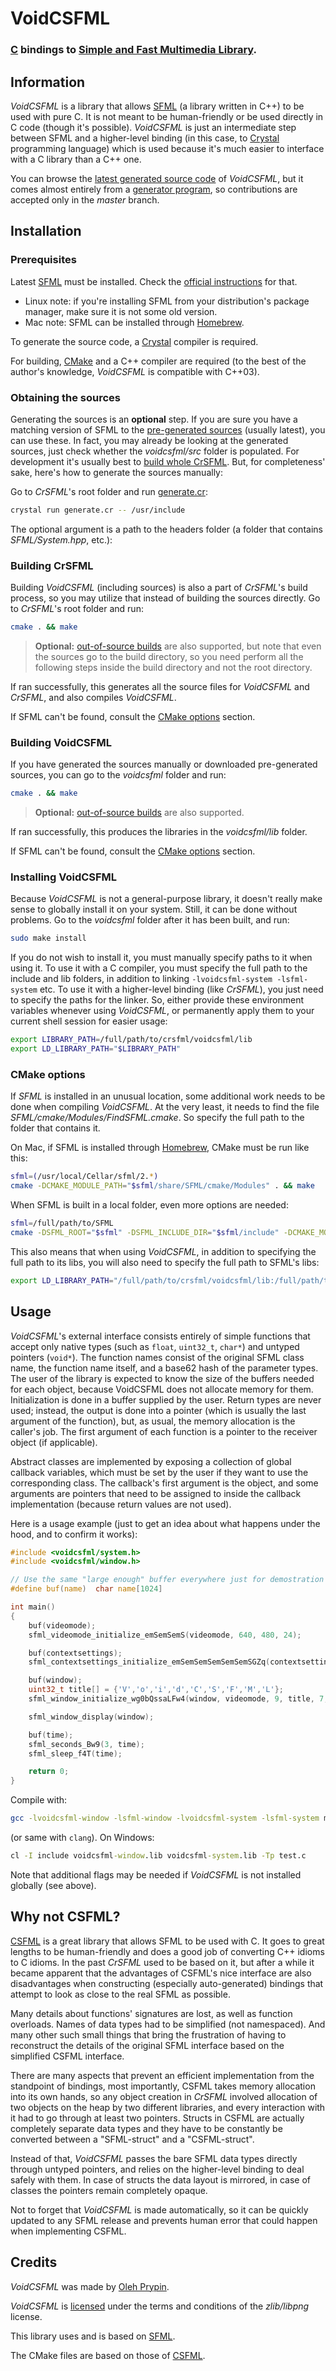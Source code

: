 VoidCSFML
=========

### [C][] bindings to [Simple and Fast Multimedia Library][sfml].

Information
-----------

*VoidCSFML* is a library that allows [SFML][] (a library written in C++) to be used with pure C. It is not meant to be human-friendly or be used directly in C code (though it's possible). *VoidCSFML* is just an intermediate step between SFML and a higher-level binding (in this case, to [Crystal][] programming language) which is used because it's much easier to interface with a C library than a C++ one.

You can browse the [latest generated source code](https://github.com/oprypin/crsfml/tree/sources/voidcsfml) of *VoidCSFML*, but it comes almost entirely from a [generator program](https://github.com/oprypin/crsfml/blob/master/generate.cr), so contributions are accepted only in the *master* branch.

Installation
------------

### Prerequisites

Latest [SFML][] must be installed. Check the [official instructions][sfml-install] for that.

- Linux note: if you're installing SFML from your distribution's package manager, make sure it is not some old version.
- Mac note: SFML can be installed through [Homebrew][].

To generate the source code, a [Crystal][] compiler is required.

For building, [CMake][] and a C++ compiler are required (to the best of the author's knowledge, *VoidCSFML* is compatible with C++03).

### Obtaining the sources

Generating the sources is an **optional** step. If you are sure you have a matching version of SFML to the [pre-generated sources](https://github.com/oprypin/crsfml/tree/sources/voidcsfml) (usually latest), you can use these. In fact, you may already be looking at the generated sources, just check whether the *voidcsfml/src* folder is populated. For development it's usually best to [build whole CrSFML](#building-crsfml). But, for completeness' sake, here's how to generate the sources manually:

Go to *CrSFML*'s root folder and run [generate.cr](https://github.com/oprypin/crsfml/blob/master/generate.cr):

```bash
crystal run generate.cr -- /usr/include
```

The optional argument is a path to the headers folder (a folder that contains *SFML/System.hpp*, etc.):

### Building CrSFML

Building *VoidCSFML* (including sources) is also a part of *CrSFML*'s build process, so you may utilize that instead of building the sources directly. Go to *CrSFML*'s root folder and run:

```bash
cmake . && make
```

> **Optional:** [out-of-source builds][] are also supported, but note that even the sources go to the build directory, so you need perform all the following steps inside the build directory and not the root directory.

If ran successfully, this generates all the source files for *VoidCSFML* and *CrSFML*, and also compiles *VoidCSFML*.

If SFML can't be found, consult the [CMake options](#cmake-options) section.

### Building VoidCSFML

If you have generated the sources manually or downloaded pre-generated sources, you can go to the *voidcsfml* folder and run:

```bash
cmake . && make
```

> **Optional:** [out-of-source builds][] are also supported.

If ran successfully, this produces the libraries in the *voidcsfml/lib* folder.

If SFML can't be found, consult the [CMake options](#cmake-options) section.

### Installing VoidCSFML

Because *VoidCSFML* is not a general-purpose library, it doesn't really make sense to globally install it on your system. Still, it can be done without problems. Go to the *voidcsfml* folder after it has been built, and run:

```bash
sudo make install
```

If you do not wish to install it, you must manually specify paths to it when using it. To use it with a C compiler, you must specify the full path to the include and lib folders, in addition to linking `-lvoidcsfml-system -lsfml-system` etc. To use it with a higher-level binding (like *CrSFML*), you just need to specify the paths for the linker. So, either provide these environment variables whenever using *VoidCSFML*, or permanently apply them to your current shell session for easier usage:

```bash
export LIBRARY_PATH=/full/path/to/crsfml/voidcsfml/lib
export LD_LIBRARY_PATH="$LIBRARY_PATH"
```

### CMake options

If *SFML* is installed in an unusual location, some additional work needs to be done when compiling *VoidCSFML*. At the very least, it needs to find the file *SFML/cmake/Modules/FindSFML.cmake*. So specify the full path to the folder that contains it.

On Mac, if SFML is installed through [Homebrew][], CMake must be run like this:

```bash
sfml=(/usr/local/Cellar/sfml/2.*)
cmake -DCMAKE_MODULE_PATH="$sfml/share/SFML/cmake/Modules" . && make
```

When SFML is built in a local folder, even more options are needed:

```bash
sfml=/full/path/to/SFML
cmake -DSFML_ROOT="$sfml" -DSFML_INCLUDE_DIR="$sfml/include" -DCMAKE_MODULE_PATH="$sfml/cmake/Modules" . && make
```

This also means that when using *VoidCSFML*, in addition to specifying the full path to its libs, you will also need to specify the full path to SFML's libs:

```bash
export LD_LIBRARY_PATH="/full/path/to/crsfml/voidcsfml/lib:/full/path/to/SFML/lib"
```

Usage
-----

*VoidCSFML*'s external interface consists entirely of simple functions that accept only native types (such as `float`, `uint32_t`, `char*`) and untyped pointers (`void*`). The function names consist of the original SFML class name, the function name itself, and a base62 hash of the parameter types. The user of the library is expected to know the size of the buffers needed for each object, because VoidCSFML does not allocate memory for them. Initialization is done in a buffer supplied by the user. Return types are never used; instead, the output is done into a pointer (which is usually the last argument of the function), but, as usual, the memory allocation is the caller's job. The first argument of each function is a pointer to the receiver object (if applicable).

Abstract classes are implemented by exposing a collection of global callback variables, which must be set by the user if they want to use the corresponding class. The callback's first argument is the object, and some arguments are pointers that need to be assigned to inside the callback implementation (because return values are not used).

Here is a usage example (just to get an idea about what happens under the hood, and to confirm it works):

```c
#include <voidcsfml/system.h>
#include <voidcsfml/window.h>

// Use the same "large enough" buffer everywhere just for demostration
#define buf(name)  char name[1024]

int main()
{
    buf(videomode);
    sfml_videomode_initialize_emSemSemS(videomode, 640, 480, 24);

    buf(contextsettings);
    sfml_contextsettings_initialize_emSemSemSemSemSemSGZq(contextsettings, 0, 0, 0, 1, 1, 0, 0);

    buf(window);
    uint32_t title[] = {'V','o','i','d','C','S','F','M','L'};
    sfml_window_initialize_wg0bQssaLFw4(window, videomode, 9, title, 7, contextsettings);

    sfml_window_display(window);

    buf(time);
    sfml_seconds_Bw9(3, time);
    sfml_sleep_f4T(time);

    return 0;
}
```

Compile with:

```bash
gcc -lvoidcsfml-window -lsfml-window -lvoidcsfml-system -lsfml-system main.c
```

(or same with `clang`). On Windows:

```cmd
cl -I include voidcsfml-window.lib voidcsfml-system.lib -Tp test.c
```

Note that additional flags may be needed if *VoidCSFML* is not installed globally (see above).

Why not CSFML?
--------------

[CSFML][] is a great library that allows SFML to be used with C. It goes to great lengths to be human-friendly and does a good job of converting C++ idioms to C idioms. In the past *CrSFML* used to be based on it, but after a while it became apparent that the advantages of CSFML's nice interface are also disadvantages when constructing (especially auto-generated) bindings that attempt to look as close to the real SFML as possible.

Many details about functions' signatures are lost, as well as function overloads. Names of data types had to be simplified (not namespaced). And many other such small things that bring the frustration of having to reconstruct the details of the original SFML interface based on the simplified CSFML interface.

There are many aspects that prevent an efficient implementation from the standpoint of bindings, most importantly, CSFML takes memory allocation into its own hands, so any object creation in *CrSFML* involved allocation of two objects on the heap by two different libraries, and every interaction with it had to go through at least two pointers. Structs in CSFML are actually completely separate data types and they have to be constantly be converted between a "SFML-struct" and a "CSFML-struct".

Instead of that, *VoidCSFML* passes the bare SFML data types directly through untyped pointers, and relies on the higher-level binding to deal safely with them. In case of structs the data layout is mirrored, in case of classes the pointers remain completely opaque.

Not to forget that *VoidCSFML* is made automatically, so it can be quickly updated to any SFML release and prevents human error that could happen when implementing CSFML.

Credits
-------

*VoidCSFML* was made by [Oleh Prypin][oprypin].

*VoidCSFML* is [licensed](LICENSE) under the terms and conditions of the *zlib/libpng* license.

This library uses and is based on [SFML][sfml-authors].

The CMake files are based on those of [CSFML][].


[sfml]: http://www.sfml-dev.org/ "Simple and Fast Multimedia Library"
[csfml]: https://github.com/SFML/CSFML
[sfml-install]: http://www.sfml-dev.org/tutorials/
[sfml-authors]: https://github.com/SFML/SFML#readme

[cmake]: https://cmake.org/
[out-of-source builds]: https://cmake.org/Wiki/CMake_FAQ#Out-of-source_build_trees
[homebrew]: http://brew.sh/

[c]: https://en.wikipedia.org/wiki/C_(programming_language)
[crystal]: http://crystal-lang.org/

[oprypin]: https://github.com/oprypin
